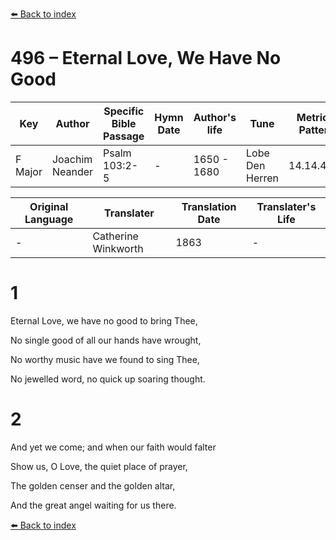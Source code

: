 [⬅️ Back to index](../README.md)

# 496 – Eternal Love, We Have No Good

Key | Author   | Specific Bible Passage     |Hymn Date |Author's life |Tune |Metrical Pattern   |Composer/Source                                                                                        
-- | --------- | ---------------------------|----------|--------------|-----|-------------------|-------------   
F Major  | Joachim Neander      | Psalm 103:2-5 | -  | 1650 - 1680 | Lobe Den Herren | 14.14.4.7.8 | Chorale Book for England, 1863 

Original Language | Translater | Translation Date   | Translater's Life     
----------------- | --------- | --------------------|-------------   
\-  | Catherine Winkworth      | 1863 | -  | 1827 - 1878 



# 1

Eternal Love, we have no good to bring Thee,

No single good of all our hands have wrought,

No worthy music have we found to sing Thee,

No jewelled word, no quick up soaring thought.



# 2

And yet we come; and when our faith would falter

Show us, O Love, the quiet place of prayer,

The golden censer and the golden altar,

And the great angel waiting for us there.

[⬅️ Back to index](../README.md)
